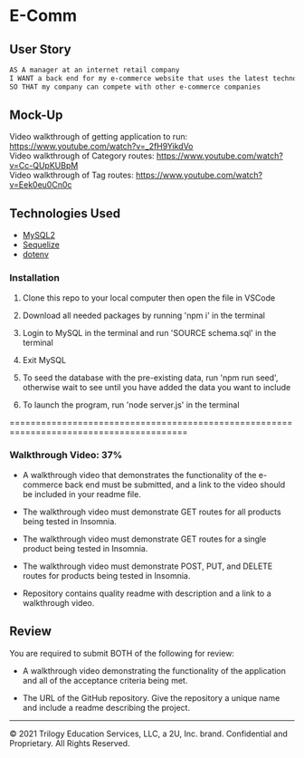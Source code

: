 # E-Comm

## User Story

```md
AS A manager at an internet retail company
I WANT a back end for my e-commerce website that uses the latest technologies
SO THAT my company can compete with other e-commerce companies
```

## Mock-Up
Video walkthrough of getting application to run: https://www.youtube.com/watch?v=_2fH9YikdVo <br>
Video walkthrough of Category routes: https://www.youtube.com/watch?v=Cc-QUpKUBpM <br>
Video walkthrough of Tag routes: https://www.youtube.com/watch?v=Eek0eu0Cn0c <br>

## Technologies Used
* [MySQL2](https://www.npmjs.com/package/mysql)
* [Sequelize](https://www.npmjs.com/package/sequelize)
* [dotenv](https://www.npmjs.com/package/dotenv)

### Installation
1. Clone this repo to your local computer then open the file in VSCode

2. Download all needed packages by running 'npm i' in the terminal

3. Login to MySQL in the terminal and run 'SOURCE schema.sql' in the terminal

4. Exit MySQL

5. To seed the database with the pre-existing data, run 'npm run seed', otherwise wait to see until you have added the data you want to include

6. To launch the program, run 'node server.js' in the terminal

========================================================================================
### Walkthrough Video: 37%

* A walkthrough video that demonstrates the functionality of the e-commerce back end must be submitted, and a link to the video should be included in your readme file.

* The walkthrough video must demonstrate GET routes for all products being tested in Insomnia.

* The walkthrough video must demonstrate GET routes for a single product being tested in Insomnia.

* The walkthrough video must demonstrate POST, PUT, and DELETE routes for products being tested in Insomnia.

* Repository contains quality readme with description and a link to a walkthrough video.

## Review

You are required to submit BOTH of the following for review:

* A walkthrough video demonstrating the functionality of the application and all of the acceptance criteria being met.

* The URL of the GitHub repository. Give the repository a unique name and include a readme describing the project.

---
© 2021 Trilogy Education Services, LLC, a 2U, Inc. brand. Confidential and Proprietary. All Rights Reserved.
